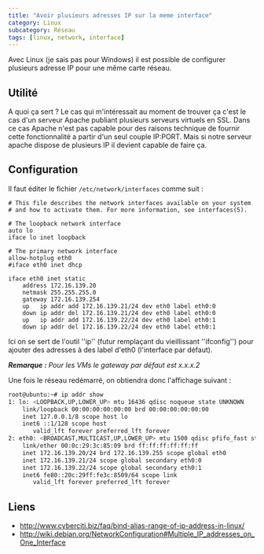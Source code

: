 ```yaml
---
title: "Avoir plusieurs adresses IP sur la meme interface"
category: Linux
subcategory: Réseau
tags: [linux, network, interface]
---
```

Avec Linux (je sais pas pour Windows) il est possible de configurer plusieurs adresse IP 
pour une même carte réseau.

## Utilité
A quoi ça sert ? Le cas qui m'intéressait au moment de trouver ça c'est le cas d'un serveur Apache
 publiant plusieurs serveurs virtuels en SSL. Dans ce cas Apache n'est pas capable pour des raisons technique de fournir cette fonctionnalité a partir d'un seul couple IP:PORT. Mais si notre serveur apache dispose de plusieurs IP il devient capable de faire ça.

## Configuration
Il faut éditer le fichier `/etc/network/interfaces` comme suit :

```
# This file describes the network interfaces available on your system
# and how to activate them. For more information, see interfaces(5).

# The loopback network interface
auto lo
iface lo inet loopback

# The primary network interface
allow-hotplug eth0
#iface eth0 inet dhcp

iface eth0 inet static
    address 172.16.139.20
    netmask 255.255.255.0
    gateway 172.16.139.254
    up   ip addr add 172.16.139.21/24 dev eth0 label eth0:0
    down ip addr del 172.16.139.21/24 dev eth0 label eth0:0
    up   ip addr add 172.16.139.22/24 dev eth0 label eth0:1
    down ip addr del 172.16.139.22/24 dev eth0 label eth0:1
```
    
Ici on se sert de l'outil ''ip'' (futur remplaçant du vieillissant ''ifconfig'') pour ajouter 
des adresses à des label d'eth0 (l'interface par défaut).

_**Remarque :** Pour les VMs le gateway par défaut est x.x.x.2_

Une fois le réseau redémarré, on obtiendra donc l'affichage suivant :

``` bash
root@ubuntu:~# ip addr show
1: lo: <LOOPBACK,UP,LOWER_UP> mtu 16436 qdisc noqueue state UNKNOWN
    link/loopback 00:00:00:00:00:00 brd 00:00:00:00:00:00
    inet 127.0.0.1/8 scope host lo
    inet6 ::1/128 scope host
       valid_lft forever preferred_lft forever
2: eth0: <BROADCAST,MULTICAST,UP,LOWER_UP> mtu 1500 qdisc pfifo_fast state UP qlen 1000
    link/ether 00:0c:29:3c:85:09 brd ff:ff:ff:ff:ff:ff
    inet 172.16.139.20/24 brd 172.16.139.255 scope global eth0
    inet 172.16.139.21/24 scope global secondary eth0:0
    inet 172.16.139.22/24 scope global secondary eth0:1
    inet6 fe80::20c:29ff:fe3c:8509/64 scope link
       valid_lft forever preferred_lft forever
```
       
## Liens
  * http://www.cyberciti.biz/faq/bind-alias-range-of-ip-address-in-linux/
  * http://wiki.debian.org/NetworkConfiguration#Multiple_IP_addresses_on_One_Interface
